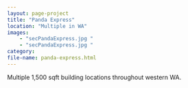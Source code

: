 ```yaml
---
layout: page-project
title: "Panda Express"
location: "Multiple in WA"
images: 
    - "secPandaExpress.jpg " 
    - "secPandaExpress.jpg " 
category:
file-name: panda-express.html
---
```


Multiple 1,500 sqft building locations throughout western WA.
